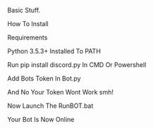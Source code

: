 Basic Stuff.

How To Install

Requirements

Python 3.5.3+ Installed To PATH

Run pip install discord.py 
In CMD Or Powershell

Add Bots Token In Bot.py

And No Your Token Wont Work smh!

Now Launch The RunBOT.bat

Your Bot Is Now Online 
